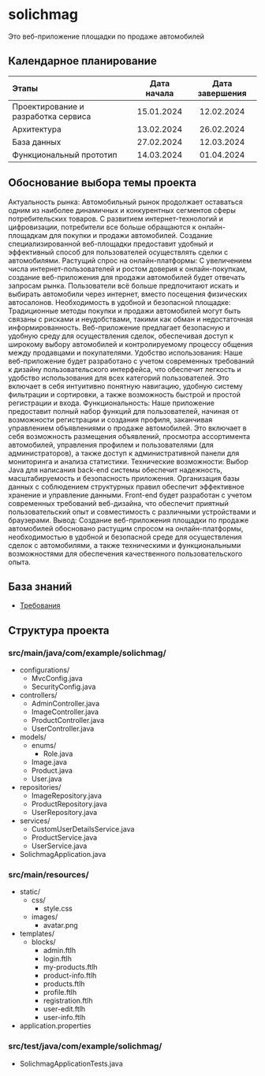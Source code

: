 # solichmag
Это веб-приложение площадки по продаже автомобилей

## Календарное планирование
| Этапы                                       | Дата начала | Дата завершения |
|:--------------------------------------------|:-----------:|:---------------:|
| Проектирование и разработка сервиса         | 15.01.2024  |   12.02.2024    |
| Архитектура                                 | 13.02.2024  |   26.02.2024    |
| База данных                                 | 27.02.2024  |   12.03.2024    |
| Функциональный прототип                     | 14.03.2024  |   01.04.2024    |

## Обоснование выбора темы проекта
Актуальность рынка: Автомобильный рынок продолжает оставаться одним из наиболее динамичных и конкурентных сегментов сферы потребительских товаров. С развитием интернет-технологий и цифровизации, потребители все больше обращаются к онлайн-площадкам для покупки и продажи автомобилей. Создание специализированной веб-площадки предоставит удобный и эффективный способ для пользователей осуществлять сделки с автомобилями.
Растущий спрос на онлайн-платформы: С увеличением числа интернет-пользователей и ростом доверия к онлайн-покупкам, создание веб-приложения для продажи автомобилей будет отвечать запросам рынка. Пользователи всё больше предпочитают искать и выбирать автомобили через интернет, вместо посещения физических автосалонов.
Необходимость в удобной и безопасной площадке: Традиционные методы покупки и продажи автомобилей могут быть связаны с рисками и неудобствами, такими как обман и недостаточная информированность. Веб-приложение предлагает безопасную и удобную среду для осуществления сделок, обеспечивая доступ к широкому выбору автомобилей и контролируемому процессу общения между продавцами и покупателями.
Удобство использования: Наше веб-приложение будет разработано с учетом современных требований к дизайну пользовательского интерфейса, что обеспечит легкость и удобство использования для всех категорий пользователей. Это включает в себя интуитивно понятную навигацию, удобную систему фильтрации и сортировки, а также возможность быстрой и простой регистрации и входа.
Функциональность: Наше приложение предоставит полный набор функций для пользователей, начиная от возможности регистрации и создания профиля, заканчивая управлением объявлениями о продаже автомобилей. Это включает в себя возможность размещения объявлений, просмотра ассортимента автомобилей, управления профилем и пользователями (для администраторов), а также доступ к административной панели для мониторинга и анализа статистики.
Технические возможности: Выбор Java для написания back-end системы обеспечит надежность, масштабируемость и безопасность приложения. Организация базы данных с соблюдением структурных правил обеспечит эффективное хранение и управление данными. Front-end будет разработан с учетом современных требований веб-дизайна, что обеспечит приятный пользовательский опыт и совместимость с различными устройствами и браузерами.
Вывод: Создание веб-приложения площадки по продаже автомобилей обосновано растущим спросом на онлайн-платформы, необходимостью в удобной и безопасной среде для осуществления сделок с автомобилями, а также техническими и функциональными возможностями для обеспечения качественного пользовательского опыта.

## База знаний
- [Требования](https://docs.google.com/spreadsheets/d/1tvhJSDmXYa9gwVW_y-B_M3q-AyE8Lopsjwd5xsfByek/edit?usp=sharing)


## Структура проекта

### src/main/java/com/example/solichmag/

- configurations/
    - MvcConfig.java
    - SecurityConfig.java
- controllers/
    - AdminController.java
    - ImageController.java
    - ProductController.java
    - UserController.java
- models/
    - enums/
        - Role.java
    - Image.java
    - Product.java
    - User.java
- repositories/
    - ImageRepository.java
    - ProductRepository.java
    - UserRepository.java
- services/
    - CustomUserDetailsService.java
    - ProductService.java
    - UserService.java
- SolichmagApplication.java

### src/main/resources/

- static/
    - css/
        - style.css
    - images/
        - avatar.png
- templates/
    - blocks/
        - admin.ftlh
        - login.ftlh
        - my-products.ftlh
        - product-info.ftlh
        - products.ftlh
        - profile.ftlh
        - registration.ftlh
        - user-edit.ftlh
        - user-info.ftlh
- application.properties

### src/test/java/com/example/solichmag/

- SolichmagApplicationTests.java


